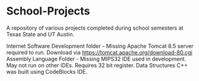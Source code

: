# School-Projects
A repository of various projects completed during school semesters at Texas State and UT Austin. 



Internet Software Development folder - Missing Apache Tomcat 8.5 server required to run. Download via https://tomcat.apache.org/download-80.cgi
Assembly Language Folder - Missing MIPS32 IDE used in development. May not run on other IDEs. Requires 32 bit register. 
Data Structures C++ was built using CodeBlocks IDE.
